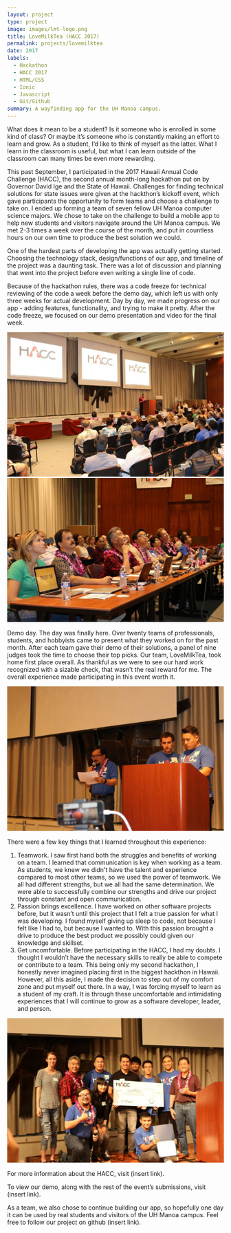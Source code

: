 ```yaml
---
layout: project
type: project
image: images/lmt-logo.png
title: LoveMilkTea (HACC 2017)
permalink: projects/lovemilktea
date: 2017
labels:
  - Hackathon
  - HACC 2017
  - HTML/CSS
  - Ionic
  - Javascript
  - Git/Github
summary: A wayfinding app for the UH Manoa campus.
---
```


What does it mean to be a student? Is it someone who is enrolled in some kind of class?  Or maybe it’s someone who is constantly making an effort to learn and grow.  As a student, I’d like to think of myself as the latter.  What I learn in the classroom is useful, but what I can learn outside of the classroom can many times be even more rewarding.

This past September, I participated in the 2017 Hawaii Annual Code Challenge (HACC), the second annual month-long hackathon put on by Governor David Ige and the State of Hawaii.  Challenges for finding technical solutions for state issues were given at the hackthon’s kickoff event, which gave participants the opportunity to form teams and choose a challenge to take on. I ended up forming a team of seven fellow UH Manoa computer science majors. We chose to take on the challenge to build a mobile app to help new students and visitors navigate around the UH Manoa campus. We met 2-3 times a week over the course of the month, and put in countless hours on our own time to produce the best solution we could. 

One of the hardest parts of developing the app was actually getting started. Choosing the technology stack, design/functions of our app, and timeline of the project was a daunting task. There was a lot of discussion and planning that went into the project before even writing a single line of code. 

Because of the hackathon rules, there was a code freeze for technical reviewing of the code a week before the demo day, which left us with only three weeks for actual development. Day by day, we made progress on our app - adding features, functionality, and trying to make it pretty. After the code freeze, we focused on our demo presentation and video for the final week. 


<img class="ui image" src="../images/lmt-1.jpg">
<br>
<img class="ui image" src="../images/lmt-2.jpg">

Demo day.  The day was finally here. Over twenty teams of professionals, students, and hobbyists came to present what they worked on for the past month.  After each team gave their demo of their solutions, a panel of nine judges took the time to choose their top picks.  Our team, LoveMilkTea, took home first place overall.  As thankful as we were to see our hard work recognized with a sizable check, that wasn’t the real reward for me.  The overall experience made participating in this event worth it.  

<img class="ui image" src="../images/lmt-3.jpg">

There were a few key things that I learned throughout this experience:
1.	Teamwork.  I saw first hand both the struggles and benefits of working on a team.  I learned that communication is key when working as a team.  As students, we knew we didn't have the talent and experience compared to most other teams, so we used the power of teamwork.  We all had different strengths, but we all had the same determination.  We were able to successfully combine our strengths and drive our project through constant and open communication.
2.	Passion brings excellence.  I have worked on other software projects before, but it wasn’t until this project that I felt a true passion for what I was developing.  I found myself giving up sleep to code, not because I felt like I had to, but because I wanted to.  With this passion brought a drive to produce the best product we possibly could given our knowledge and skillset.
3.	Get uncomfortable.  Before participating in the HACC, I had my doubts.  I thought I wouldn’t have the necessary skills to really be able to compete or contribute to a team.  This being only my second hackathon, I honestly never imagined placing first in the biggest hackthon in Hawaii.  However, all this aside, I made the decision to step out of my comfort zone and put myself out there.  In a way, I was forcing myself to learn as a student of my craft.  It is through these uncomfortable and intimidating experiences that I will continue to grow as a software developer, leader, and person.

<img class="ui image" src="../images/lmt-4.jpg">

For more information about the HACC, visit (insert link).

To view our demo, along with the rest of the event’s submissions, visit (insert link).

As a team, we also chose to continue building our app, so hopefully one day it can be used by real students and visitors of the UH Manoa campus.  Feel free to follow our project on github (insert link).
